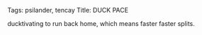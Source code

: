 Tags: psilander, tencay
Title: DUCK PACE
  
ducktivating to run back home, which means faster faster splits.